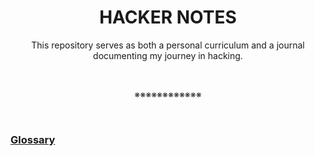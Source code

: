 <h1 align="center"> HACKER NOTES </h1>

<div align="center">This repository serves as both a personal curriculum and a journal documenting my journey in hacking.</div>

<br><p align="center">※※※※※※※※※※※※</p><br>

### <a href="https://github.com/codenvibes/hackernotes/blob/master/notes/glossary.md">Glossary</a>


